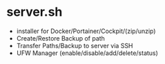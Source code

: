 # server.sh
- installer for Docker/Portainer/Cockpit/(zip/unzip)
- Create/Restore Backup of path
- Transfer Paths/Backup to server via SSH
- UFW Manager (enable/disable/add/delete/status)
